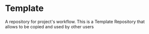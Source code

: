 # Template
A repository for project's workflow. This is a Template Repository that allows to be copied and used by other users
